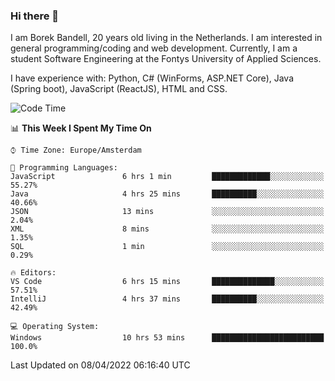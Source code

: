 ### Hi there 👋

I am Borek Bandell, 20 years old living in the Netherlands. I am interested in general programming/coding and web development. Currently, I am a student Software Engineering at the Fontys University of Applied Sciences.

I have experience with: Python, C# (WinForms, ASP.NET Core), Java (Spring boot), JavaScript (ReactJS), HTML and CSS.

<!--START_SECTION:waka-->
![Code Time](http://img.shields.io/badge/Code%20Time-64%20hrs%2013%20mins-blue)

📊 **This Week I Spent My Time On** 

```text
⌚︎ Time Zone: Europe/Amsterdam

💬 Programming Languages: 
JavaScript               6 hrs 1 min         █████████████░░░░░░░░░░░░   55.27% 
Java                     4 hrs 25 mins       ██████████░░░░░░░░░░░░░░░   40.66% 
JSON                     13 mins             ░░░░░░░░░░░░░░░░░░░░░░░░░   2.04% 
XML                      8 mins              ░░░░░░░░░░░░░░░░░░░░░░░░░   1.35% 
SQL                      1 min               ░░░░░░░░░░░░░░░░░░░░░░░░░   0.29%

🔥 Editors: 
VS Code                  6 hrs 15 mins       ██████████████░░░░░░░░░░░   57.51% 
IntelliJ                 4 hrs 37 mins       ██████████░░░░░░░░░░░░░░░   42.49%

💻 Operating System: 
Windows                  10 hrs 53 mins      █████████████████████████   100.0%

```


 Last Updated on 08/04/2022 06:16:40 UTC
<!--END_SECTION:waka-->

<!--**tcBorek2002/tcBorek2002** is a ✨ _special_ ✨ repository because its `README.md` (this file) appears on your GitHub profile.

Here are some ideas to get you started:

- 🔭 I’m currently working on ...
- 🌱 I’m currently learning ...
- 👯 I’m looking to collaborate on ...
- 🤔 I’m looking for help with ...
- 💬 Ask me about ...
- 📫 How to reach me: ...
- 😄 Pronouns: ...
- ⚡ Fun fact: ...
-->
